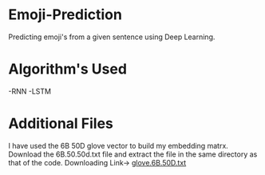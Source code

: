 # Emoji-Prediction
Predicting emoji's from a given sentence using Deep Learning.

# Algorithm's Used
-RNN
-LSTM

# Additional Files
I have used the 6B 50D glove vector to build my embedding matrx.
Download the 6B.50.50d.txt file and extract the file in the same directory as that of the code.
Downloading Link-> [glove.6B.50D.txt](https://www.kaggle.com/watts2/glove6b50dtxt)
